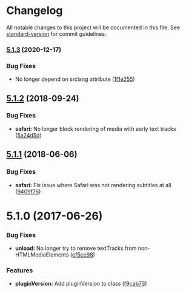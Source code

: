# Changelog

All notable changes to this project will be documented in this file. See [standard-version](https://github.com/conventional-changelog/standard-version) for commit guidelines.

### [5.1.3](https://github.com/meisterplayer/parser-webvtt/compare/v5.1.2...v5.1.3) (2020-12-17)


### Bug Fixes

* No longer depend on srclang attribute ([1f1e255](https://github.com/meisterplayer/parser-webvtt/commit/1f1e25577fd59ecc35a70d7d70e086797eea6148))

<a name="5.1.2"></a>
## [5.1.2](https://github.com/meisterplayer/parser-webvtt/compare/v5.1.1...v5.1.2) (2018-09-24)


### Bug Fixes

* **safari:** No longer block rendering of media with early text tracks ([5a24d5d](https://github.com/meisterplayer/parser-webvtt/commit/5a24d5d))



<a name="5.1.1"></a>
## [5.1.1](https://github.com/meisterplayer/parser-webvtt/compare/v5.1.0...v5.1.1) (2018-06-06)


### Bug Fixes

* **safari:** Fix issue where Safari was not rendering subtitles at all ([9409f76](https://github.com/meisterplayer/parser-webvtt/commit/9409f76))



<a name="5.1.0"></a>
# 5.1.0 (2017-06-26)


### Bug Fixes

* **unload:** No longer try to remove textTracks from non-HTMLMediaElements ([ef5cc98](https://github.com/meisterplayer/parser-webvtt/commit/ef5cc98))


### Features

* **pluginVersion:** Add pluginVersion to class ([f9cab73](https://github.com/meisterplayer/parser-webvtt/commit/f9cab73))
